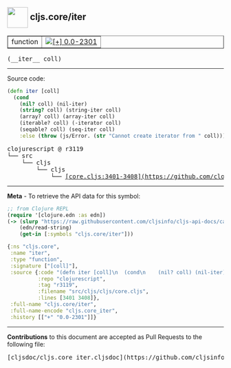 ## <img width="48px" valign="middle" src="http://i.imgur.com/Hi20huC.png"> cljs.core/iter

 <table border="1">
<tr>

<td>function</td>
<td><a href="https://github.com/cljsinfo/cljs-api-docs/tree/0.0-2301"><img valign="middle" alt="[+] 0.0-2301" src="https://img.shields.io/badge/+-0.0--2301-lightgrey.svg"></a> </td>
</tr>
</table>

 <samp>
(__iter__ coll)<br>
</samp>

---





Source code:

```clj
(defn iter [coll]
  (cond
    (nil? coll) (nil-iter)
    (string? coll) (string-iter coll)
    (array? coll) (array-iter coll)
    (iterable? coll) (-iterator coll)
    (seqable? coll) (seq-iter coll)
    :else (throw (js/Error. (str "Cannot create iterator from " coll)))))
```

 <pre>
clojurescript @ r3119
└── src
    └── cljs
        └── cljs
            └── <ins>[core.cljs:3401-3408](https://github.com/clojure/clojurescript/blob/r3119/src/cljs/cljs/core.cljs#L3401-L3408)</ins>
</pre>


---

__Meta__ - To retrieve the API data for this symbol:

```clj
;; from Clojure REPL
(require '[clojure.edn :as edn])
(-> (slurp "https://raw.githubusercontent.com/cljsinfo/cljs-api-docs/catalog/cljs-api.edn")
    (edn/read-string)
    (get-in [:symbols "cljs.core/iter"]))
```

```clj
{:ns "cljs.core",
 :name "iter",
 :type "function",
 :signature ["[coll]"],
 :source {:code "(defn iter [coll]\n  (cond\n    (nil? coll) (nil-iter)\n    (string? coll) (string-iter coll)\n    (array? coll) (array-iter coll)\n    (iterable? coll) (-iterator coll)\n    (seqable? coll) (seq-iter coll)\n    :else (throw (js/Error. (str \"Cannot create iterator from \" coll)))))",
          :repo "clojurescript",
          :tag "r3119",
          :filename "src/cljs/cljs/core.cljs",
          :lines [3401 3408]},
 :full-name "cljs.core/iter",
 :full-name-encode "cljs.core_iter",
 :history [["+" "0.0-2301"]]}

```

---

__Contributions__ to this document are accepted as Pull Requests to the following file:

 <pre>
[cljsdoc/cljs.core_iter.cljsdoc](https://github.com/cljsinfo/cljs-api-docs/blob/master/cljsdoc/cljs.core_iter.cljsdoc)
</pre>

